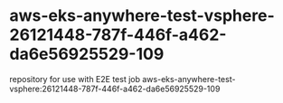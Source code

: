 # aws-eks-anywhere-test-vsphere-26121448-787f-446f-a462-da6e56925529-109
repository for use with E2E test job aws-eks-anywhere-test-vsphere:26121448-787f-446f-a462-da6e56925529-109
